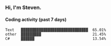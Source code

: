 ### Hi, I'm Steven.

#### Coding activity (past 7 days)
```
Text   ▓▓▓▓▓▓▓▓▓▓▓▓▓▓▓▓▓▓▓▓▓▓▓▓▓▓▓▓▓▓  65.01%
other  ▓▓▓▓▓▓▓▓▓                       21.45%
C#     ▓▓▓▓▓▓                          13.54%
```
